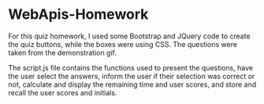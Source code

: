 # WebApis-Homework
For this quiz homework, I used some Bootstrap and JQuery code to create the quiz buttons, while the boxes were using CSS.  The questions were taken from the demonstration gif.  

The script.js file contains the functions used to present the questions, have the user select the answers, inform the user if their selection was correct or not, calculate and display the remaining time and user scores, and store and recall the user scores and initials. 